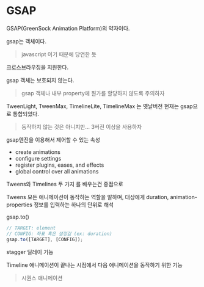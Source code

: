 # GSAP

GSAP(GreenSock Animation Platform)의 약자이다.

gsap는 객체이다.

> javascript 이기 때문에 당연한 듯

크로스브라우징을 지원한다.

gsap 객체는 보호되지 않는다.

> gsap 객체나 내부 property에 뭔가를 할당하지 않도록 주의하자

TweenLight, TweenMax, TimelineLite, TimelineMax 는 옛날버전
현재는 gsap으로 통합되었다.

> 동작하지 않는 것은 아니지만... 3버전 이상을 사용하자

gsap엔진을 이용해서 제어할 수 있는 속성

- create animations
- configure settings
- register plugins, eases, and effects
- global control over all animations

Tweens와 Timelines 두 가지 를 배우는건 중점으로

Tweens
모든 애니메이션이 동작하는 역할을 말하며, 대상에게 duration, animation-properties 정보를 입력하는 하나의 단위로 해석

gsap.to()

```javascript
// TARGET: element
// CONFIG: 좌표 혹은 설정값 (ex: duration)
gsap.to([TARGET], [CONFIG]);
```

stagger
딜레이 기능

Timeline
애니메이션이 끝나는 시점에서 다음 애니메이션을 동작하기 위한 기능

> 시퀀스 애니메이션
